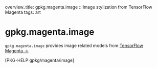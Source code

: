 overview_title: gpkg.magenta.image :: Image stylization from TensorFlow Magenta
tags: art

# gpkg.magenta.image

`gpkg.magenta.image` provides image related models from [TensorFlow
Magenta ->](https://magenta.tensorflow.org/).

[PKG-HELP gpkg/magenta/image]
